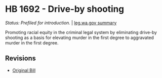 # HB 1692 - Drive-by shooting
*Status: Prefiled for introduction.* | [leg.wa.gov summary](https://app.leg.wa.gov/billsummary?BillNumber=1692&Year=2021)

Promoting racial equity in the criminal legal system by eliminating drive-by shooting as a basis for elevating murder in the first degree to aggravated murder in the first degree.

## Revisions
* [Original Bill](1/)